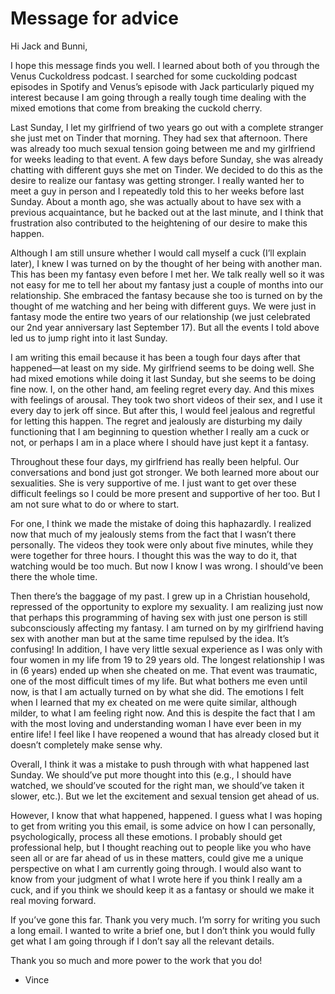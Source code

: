 # Message for advice

Hi Jack and Bunni,

I hope this message finds you well. I learned about both of you through the Venus Cuckoldress podcast. I searched for some cuckolding podcast episodes in Spotify and Venus’s episode with Jack particularly piqued my interest because I am going through a really tough time dealing with the mixed emotions that come from breaking the cuckold cherry.

Last Sunday, I let my girlfriend of two years go out with a complete stranger she just met on Tinder that morning. They had sex that afternoon. There was already too much sexual tension going between me and my girlfriend for weeks leading to that event. A few days before Sunday, she was already chatting with different guys she met on Tinder. We decided to do this as the desire to realize our fantasy was getting stronger. I really wanted her to meet a guy in person and I repeatedly told this to her weeks before last Sunday. About a month ago, she was actually about to have sex with a previous acquaintance, but he backed out at the last minute, and I think that frustration also contributed to the heightening of our desire to make this happen.

Although I am still unsure whether I would call myself a cuck (I’ll explain later), I knew I was turned on by the thought of her being with another man. This has been my fantasy even before I met her. We talk really well so it was not easy for me to tell her about my fantasy just a couple of months into our relationship. She embraced the fantasy because she too is turned on by the thought of me watching and her being with different guys. We were just in fantasy mode the entire two years of our relationship (we just celebrated our 2nd year anniversary last September 17). But all the events I told above led us to jump right into it last Sunday.

I am writing this email because it has been a tough four days after that happened—at least on my side. My girlfriend seems to be doing well. She had mixed emotions while doing it last Sunday, but she seems to be doing fine now. I, on the other hand, am feeling regret every day. And this mixes with feelings of arousal. They took two short videos of their sex, and I use it every day to jerk off since. But after this, I would feel jealous and regretful for letting this happen. The regret and jealously are disturbing my daily functioning that I am beginning to question whether I really am a cuck or not, or perhaps I am in a place where I should have just kept it a fantasy.

Throughout these four days, my girlfriend has really been helpful. Our conversations and bond just got stronger. We both learned more about our sexualities. She is very supportive of me. I just want to get over these difficult feelings so I could be more present and supportive of her too. But I am not sure what to do or where to start.

For one, I think we made the mistake of doing this haphazardly. I realized now that much of my jealously stems from the fact that I wasn’t there personally. The videos they took were only about five minutes, while they were together for three hours. I thought this was the way to do it, that watching would be too much. But now I know I was wrong. I should’ve been there the whole time.

Then there’s the baggage of my past. I grew up in a Christian household, repressed of the opportunity to explore my sexuality. I am realizing just now that perhaps this programming of having sex with just one person is still subconsciously affecting my fantasy. I am turned on by my girlfriend having sex with another man but at the same time repulsed by the idea. It’s confusing! In addition, I have very little sexual experience as I was only with four women in my life from 19 to 29 years old. The longest relationship I was in (6 years) ended up when she cheated on me. That event was traumatic, one of the most difficult times of my life. But what bothers me even until now, is that I am actually turned on by what she did. The emotions I felt when I learned that my ex cheated on me were quite similar, although milder, to what I am feeling right now. And this is despite the fact that I am with the most loving and understanding woman I have ever been in my entire life! I feel like I have reopened a wound that has already closed but it doesn’t completely make sense why.

Overall, I think it was a mistake to push through with what happened last Sunday. We should’ve put more thought into this (e.g., I should have watched, we should’ve scouted for the right man, we should’ve taken it slower, etc.). But we let the excitement and sexual tension get ahead of us.

However, I know that what happened, happened. I guess what I was hoping to get from writing you this email, is some advice on how I can personally, psychologically, process all these emotions. I probably should get professional help, but I thought reaching out to people like you who have seen all or are far ahead of us in these matters, could give me a unique perspective on what I am currently going through. I would also want to know from your judgment of what I wrote here if you think I really am a cuck, and if you think we should keep it as a fantasy or should we make it real moving forward.

If you’ve gone this far. Thank you very much. I’m sorry for writing you such a long email. I wanted to write a brief one, but I don’t think you would fully get what I am going through if I don’t say all the relevant details.

Thank you so much and more power to the work that you do!

- Vince


